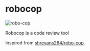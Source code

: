 # robocop

![robo-cop](https://avatars3.githubusercontent.com/u/12710934?v=3&s=460)

Robocop is a code review tool

Inspired from [shreyans264/robo-cop](https://github.com/shreyans264/robo-cop).
